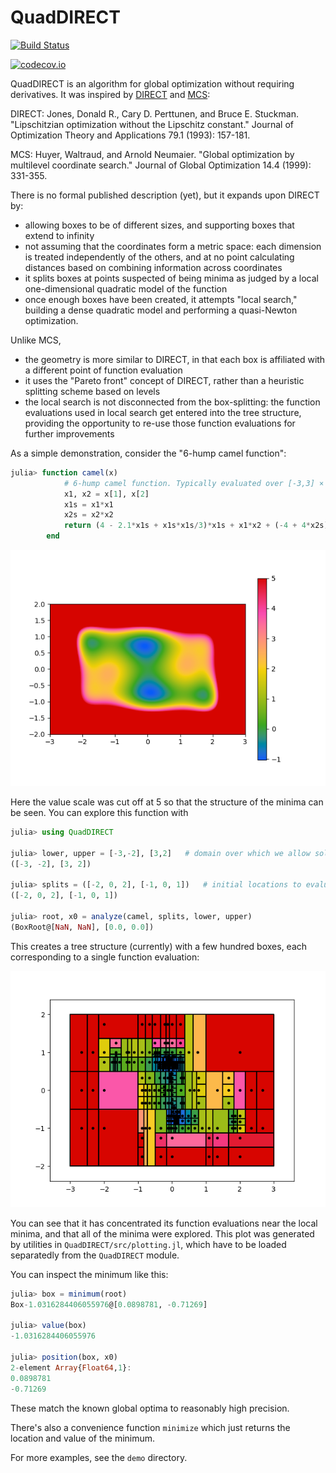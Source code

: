 # QuadDIRECT

[![Build Status](https://travis-ci.org/timholy/QuadDIRECT.jl.svg?branch=master)](https://travis-ci.org/timholy/QuadDIRECT.jl)

[![codecov.io](http://codecov.io/github/timholy/QuadDIRECT.jl/coverage.svg?branch=master)](http://codecov.io/github/timholy/QuadDIRECT.jl?branch=master)

QuadDIRECT is an algorithm for global optimization without requiring derivatives. It was inspired by [DIRECT](https://www.tol-project.org/export/3756/tolp/OfficialTolArchiveNetwork/NonLinGloOpt/doc/DIRECT_Lipschitzian%20optimization%20without%20the%20lipschitz%20constant.pdf) and [MCS](http://www.mat.univie.ac.at/~Neum/ms/mcs.pdf):

DIRECT: Jones, Donald R., Cary D. Perttunen, and Bruce E. Stuckman. "Lipschitzian optimization without the Lipschitz constant." Journal of Optimization Theory and Applications 79.1 (1993): 157-181.

MCS: Huyer, Waltraud, and Arnold Neumaier. "Global optimization by multilevel coordinate search." Journal of Global Optimization 14.4 (1999): 331-355.

There is no formal published description (yet), but it expands upon DIRECT by:
- allowing boxes to be of different sizes, and supporting boxes that extend to infinity
- not assuming that the coordinates form a metric space: each dimension is treated independently of the others, and at no
  point calculating distances based on combining information across coordinates
- it splits boxes at points suspected of being minima as judged by a
  local one-dimensional quadratic model of the function
- once enough boxes have been created, it attempts "local search," building a dense quadratic model and
  performing a quasi-Newton optimization.

Unlike MCS,
- the geometry is more similar to DIRECT, in that each box is affiliated with a different point of function evaluation
- it uses the "Pareto front" concept of DIRECT, rather than a heuristic splitting scheme based on levels
- the local search is not disconnected from the box-splitting: the function evaluations used in local search
  get entered into the tree structure, providing the opportunity to re-use those function evaluations for further improvements

As a simple demonstration, consider the "6-hump camel function":

```julia
julia> function camel(x)
            # 6-hump camel function. Typically evaluated over [-3,3] × [-2,2].
            x1, x2 = x[1], x[2]
            x1s = x1*x1
            x2s = x2*x2
            return (4 - 2.1*x1s + x1s*x1s/3)*x1s + x1*x2 + (-4 + 4*x2s)*x2s
        end
```

![camel function](images/camel.png)

Here the value scale was cut off at 5 so that the structure of the minima can be seen.
You can explore this function with

```julia
julia> using QuadDIRECT

julia> lower, upper = [-3,-2], [3,2]   # domain over which we allow solutions
([-3, -2], [3, 2])

julia> splits = ([-2, 0, 2], [-1, 0, 1])   # initial locations to evaluate function
([-2, 0, 2], [-1, 0, 1])

julia> root, x0 = analyze(camel, splits, lower, upper)
(BoxRoot@[NaN, NaN], [0.0, 0.0])
```

This creates a tree structure (currently) with a few hundred boxes, each corresponding to a single function evaluation:

![boxes](images/quaddirect_camel.png)

You can see that it has concentrated its function evaluations near the local minima,
and that all of the minima were explored.
This plot was generated by utilities in `QuadDIRECT/src/plotting.jl`, which have to be
loaded separatedly from the `QuadDIRECT` module.

You can inspect the minimum like this:

```julia
julia> box = minimum(root)
Box-1.0316284406055976@[0.0898781, -0.71269]

julia> value(box)
-1.0316284406055976

julia> position(box, x0)
2-element Array{Float64,1}:
0.0898781
-0.71269
```

These match the known global optima to reasonably high precision.

There's also a convenience function `minimize` which just returns the location and value of the
minimum.

For more examples, see the `demo` directory.
